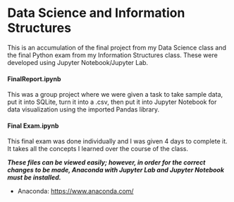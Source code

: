 # Data Science and Information Structures

This is an accumulation of the final project from my Data Science class and the final Python exam from my Information Structures class. These were developed using Jupyter Notebook/Jupyter Lab. 

#### FinalReport.ipynb
This was a group project where we were given a task to take sample data, put it into SQLite, turn it into a .csv, then put it into Jupyter Notebook for data visualization using the imported Pandas library.

#### Final Exam.ipynb
This final exam was done individually and I was given 4 days to complete it. It takes all the concepts I learned over the course of the class. 

***These files can be viewed easily; however, in order for the correct changes to be made, Anaconda with Jupyter Lab and Jupyter Notebook must be installed.***
- Anaconda: https://www.anaconda.com/
